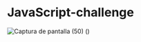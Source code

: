 # JavaScript-challenge

![Captura de pantalla (50)](https://user-images.githubusercontent.com/72544391/167896632-87787205-50bb-455e-bc1b-07ee4928d19c.png)
()


